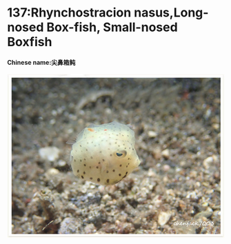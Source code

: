 # 137:Rhynchostracion nasus,Long-nosed Box-fish, Small-nosed Boxfish

#### Chinese name:尖鼻箱鲀

![](../../.gitbook/assets/rhynchostracion-nasus.jpg)

